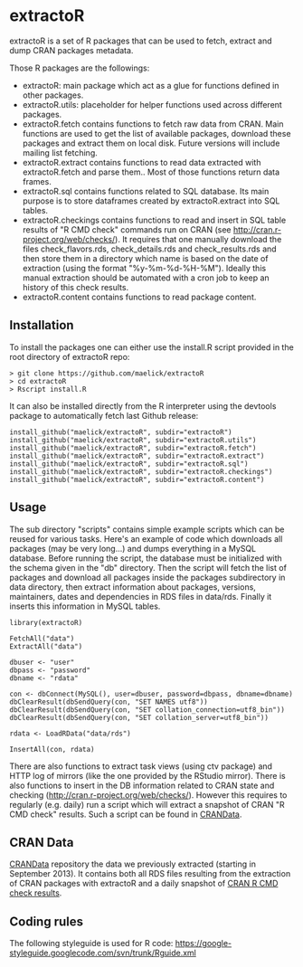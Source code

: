 extractoR
=========

extractoR is a set of R packages that can be used to fetch, extract
and dump CRAN packages metadata.

Those R packages are the followings:
* extractoR: main package which act as a glue for functions defined in
  other packages.
* extractoR.utils: placeholder for helper functions used across
  different packages.
* extractoR.fetch contains functions to fetch raw data from CRAN. Main
  functions are used to get the list of available packages, download
  these packages and extract them on local disk. Future versions will
  include mailing list fetching.
* extractoR.extract contains functions to read data extracted with
  extractoR.fetch and parse them.. Most of those functions return data
  frames.
* extractoR.sql contains functions related to SQL database. Its main
  purpose is to store dataframes created by extractoR.extract into SQL
  tables.
* extractoR.checkings contains functions to read and insert in SQL
  table results of "R CMD check" commands run on CRAN (see
  http://cran.r-project.org/web/checks/). It requires that one
  manually download the files check_flavors.rds, check_details.rds and
  check_results.rds and then store them in a directory which name is
  based on the date of extraction (using the format "%y-%m-%d-%H-%M").
  Ideally this manual extraction should be automated with a cron job
  to keep an history of this check results.
* extractoR.content contains functions to read package content.



Installation
------------

To install the packages one can either use the install.R script
provided in the root directory of extractoR repo:

    > git clone https://github.com/maelick/extractoR
    > cd extractoR
    > Rscript install.R

It can also be installed directly from the R interpreter using the
devtools package to automatically fetch last Github release:

    install_github("maelick/extractoR", subdir="extractoR")
    install_github("maelick/extractoR", subdir="extractoR.utils")
    install_github("maelick/extractoR", subdir="extractoR.fetch")
    install_github("maelick/extractoR", subdir="extractoR.extract")
    install_github("maelick/extractoR", subdir="extractoR.sql")
    install_github("maelick/extractoR", subdir="extractoR.checkings")
    install_github("maelick/extractoR", subdir="extractoR.content")



Usage
-----

The sub directory "scripts" contains simple example scripts which can
be reused for various tasks. Here's an example of code which downloads
all packages (may be very long...) and dumps everything in a MySQL
database. Before running the script, the database must be initialized
with the schema given in the "db" directory. Then the script will
fetch the list of packages and download all packages inside the
packages subdirectory in data directory, then extract information
about packages, versions, maintainers, dates and dependencies in RDS
files in data/rds. Finally it inserts this information in MySQL
tables.

    library(extractoR)

    FetchAll("data")
    ExtractAll("data")

    dbuser <- "user"
    dbpass <- "password"
    dbname <- "rdata"

    con <- dbConnect(MySQL(), user=dbuser, password=dbpass, dbname=dbname)
    dbClearResult(dbSendQuery(con, "SET NAMES utf8"))
    dbClearResult(dbSendQuery(con, "SET collation_connection=utf8_bin"))
    dbClearResult(dbSendQuery(con, "SET collation_server=utf8_bin"))

    rdata <- LoadRData("data/rds")

    InsertAll(con, rdata)

There are also functions to extract task views (using ctv package) and
HTTP log of mirrors (like the one provided by the RStudio mirror).
There is also functions to insert in the DB information related to
CRAN state and checking (http://cran.r-project.org/web/checks/).
However this requires to regularly (e.g. daily) run a script which
will extract a snapshot of CRAN "R CMD check" results. Such a script
can be found in [CRANData](https://github.com/maelick/CRANData).



CRAN Data
---------

[CRANData](https://github.com/maelick/CRANData) repository the data we
previously extracted (starting in September 2013). It contains both
all RDS files resulting from the extraction of CRAN packages with
extractoR and a daily snapshot of
[CRAN R CMD check results](http://cran.r-project.org/web/checks/).



Coding rules
------------

The following styleguide is used for R code:
https://google-styleguide.googlecode.com/svn/trunk/Rguide.xml
